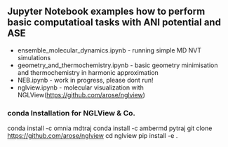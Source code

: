 ## Jupyter Notebook examples how to perform basic computatioal tasks with ANI potential and ASE

* ensemble_molecular_dynamics.ipynb - running simple MD NVT simulations
* geometry_and_thermochemistry.ipynb - basic geometry minimisation and thermochemistry in harmonic approximation
* NEB.ipynb - work in progress, please dont run!
* nglview.ipynb - molecular visualization with NGLView(https://github.com/arose/nglview)

### conda Installation for NGLView & Co.

conda install -c omnia mdtraj
conda install -c ambermd pytraj
git clone https://github.com/arose/nglview
cd nglview
pip install -e .


